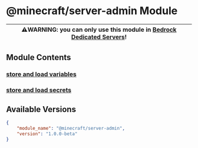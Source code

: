 # @minecraft/server-admin Module

| ⚠️WARNING: you can only use this module in [Bedrock Dedicated Servers](https://www.minecraft.net/en-us/download/server/bedrock)! |
| --- |

## Module Contents

### [store and load variables](./variables.md)

### [store and load secrets](./secrets.md)

## Available Versions
```json
{
    "module_name": "@minecraft/server-admin",
    "version": "1.0.0-beta"
}
```